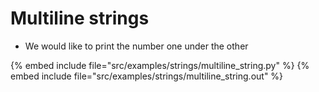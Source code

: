 # Multiline strings


* We would like to print the number one under the other

{% embed include file="src/examples/strings/multiline_string.py" %}
{% embed include file="src/examples/strings/multiline_string.out" %}


